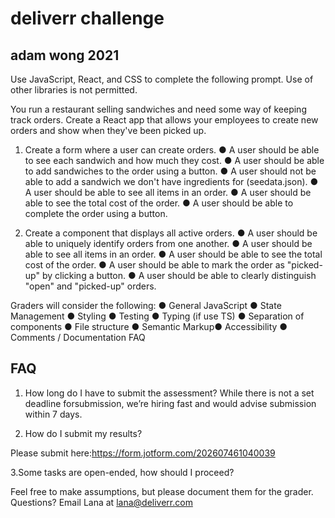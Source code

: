 # deliverr challenge
## adam wong 2021

Use JavaScript, React, and CSS to complete the following prompt. Use of other libraries is not permitted.

You run a restaurant selling sandwiches and need some way of keeping track orders. Create a React app that allows your employees to create new orders and show when they've been picked up.

1. Create a form where a user can create orders.
● A user should be able to see each sandwich and how much they cost.
● A user should be able to add sandwiches to the order using a button.
● A user should not be able to add a sandwich we don't have ingredients for (seedata.json).
● A user should be able to see all items in an order.
● A user should be able to see the total cost of the order.
● A user should be able to complete the order using a button.

2. Create a component that displays all active orders.
● A user should be able to uniquely identify orders from one another.
● A user should be able to see all items in an order.
● A user should be able to see the total cost of the order.
● A user should be able to mark the order as "picked-up" by clicking a button.
● A user should be able to clearly distinguish "open" and "picked-up" orders.

Graders will consider the following:
● General JavaScript
● State Management
● Styling
● Testing
● Typing (if use TS)
● Separation of components
● File structure
● Semantic Markup● Accessibility
● Comments / Documentation FAQ

## FAQ
1. How long do I have to submit the assessment?
While there is not a set deadline forsubmission, we’re hiring fast and would advise submission within 7 days.

2. How do I submit my results?

Please submit here:https://form.jotform.com/202607461040039

3.Some tasks are open-ended, how should I proceed?

Feel free to make assumptions, but please document them for the grader. Questions? Email Lana at ​lana@deliverr.com